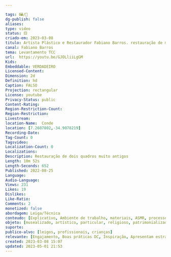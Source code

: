 ```yaml
---

tags: 🖼️/🎥️
dg-publish: false
aliases: 
type: video
status: 🟨️ 
criado-em: 2023-03-08
titulo: Artista Plástico e Restaurador Fabiano Barros. restauração de molduras e quadros muito antigos
canal: Fabiano Barros
tema: Levantamento TCC 
url:  https://youtu.be/GJOLliiLgGM
Kids: 
Embeddable: VERDADEIRO
Licensed-Content: 
Dimension: 2d
Definition: hd
Caption: FALSO
Projection: rectangular
License: youtube
Privacy-Status: public
Content-Rating: 
Region-Restriction-Count: 
Region-Restriction: 
Livestream: 
location-Name:  Conde 
location: [7.2607802,-34.9078219]
Recording-Date: 
Tag-Count: 0
Tagsvideo: 
Localization-Count: 0
Localizations: 
Description: Restauração de dois quadros muito antigos
Length: 10m 52s
Length-Seconds: 652
Published: 2022-08-25
Language: 
Audio-Language: 
Views: 231
Likes: 19
Dislikes: 
Like-Ratio: 
Comments: 2
monetized: false
abordagem: Leiga/Técnica
conteudo: [Explicativo, Ambiente de trabalho, materiais, ASMR, processos]
objeto: [musealizado, artístico, particular, religioso, patrimonializado, histórico]
suporte:
publico-alvo: [leigos, profissionais, crianças]
relevante: [Engajamento, Boas práticas DC, Inspiração, Apresentam estratégias de DC, Inovações, cibercultura]
created: 2023-03-08 15:07
updated: 2023-05-01 21:53
---
```

